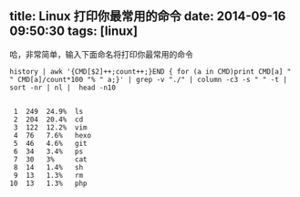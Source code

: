 title: Linux 打印你最常用的命令
date: 2014-09-16 09:50:30
tags: [linux]
---
  
哈，非常简单，输入下面命名将打印你最常用的命令

    history | awk '{CMD[$2]++;count++;}END { for (a in CMD)print CMD[a] " " CMD[a]/count*100 "% " a;}' | grep -v "./" | column -c3 -s " " -t | sort -nr | nl |  head -n10


     1	249  24.9%  ls
     2	204  20.4%  cd
     3	122  12.2%  vim
     4	76   7.6%   hexo
     5	46   4.6%   git
     6	34   3.4%   ps
     7	30   3%     cat
     8	14   1.4%   sh
     9	13   1.3%   rm
    10	13   1.3%   php



